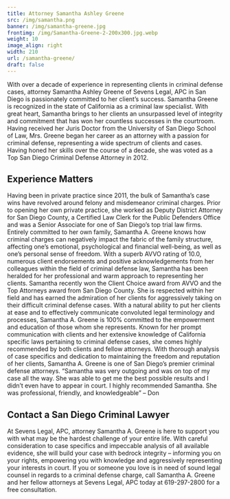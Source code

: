 ```yaml
---
title: Attorney Samantha Ashley Greene
src: /img/samantha.png
banner: /img/samantha-greene.jpg
frontimg: /img/Samantha-Greene-2-200x300.jpg.webp
weight: 10
image_align: right
width: 210
url: /samantha-greene/
draft: false
---
```

With over a decade of experience in representing clients in criminal defense cases, attorney Samantha Ashley Greene of Sevens Legal, APC in San Diego is passionately committed to her client’s success. Samantha Greene is recognized in the state of California as a criminal law specialist. With great heart, Samantha brings to her clients an unsurpassed level of integrity and commitment that has won her countless successes in the courtroom. Having received her Juris Doctor from the University of San Diego School of Law, Mrs. Greene began her career as an attorney with a passion for criminal defense, representing a wide spectrum of clients and cases. Having honed her skills over the course of a decade, she was voted as a Top San Diego Criminal Defense Attorney in 2012.

## Experience Matters

Having been in private practice since 2011, the bulk of Samantha’s case wins have revolved around felony and misdemeanor criminal charges. Prior to opening her own private practice, she worked as Deputy District Attorney for San Diego County, a Certified Law Clerk for the Public Defenders Office and was a Senior Associate for one of San Diego’s top trial law firms. Entirely committed to her own family, Samantha A. Greene knows how criminal charges can negatively impact the fabric of the family structure, affecting one’s emotional, psychological and financial well-being, as well as one’s personal sense of freedom. With a superb AVVO rating of 10.0, numerous client endorsements and positive acknowledgements from her colleagues within the field of criminal defense law, Samantha has been heralded for her professional and warm approach to representing her clients. Samantha recently won the Client Choice award from AVVO and the Top Attorneys award from San Diego County. She is respected within her field and has earned the admiration of her clients for aggressively taking on their difficult criminal defense cases. With a natural ability to put her clients at ease and to effectively communicate convoluted legal terminology and processes, Samantha A. Greene is 100% committed to the empowerment and education of those whom she represents. Known for her prompt communication with clients and her extensive knowledge of California specific laws pertaining to criminal defense cases, she comes highly recommended by both clients and fellow attorneys. With thorough analysis of case specifics and dedication to maintaining the freedom and reputation of her clients, Samantha A. Greene is one of San Diego’s premier criminal defense attorneys. “Samantha was very outgoing and was on top of my case all the way. She was able to get me the best possible results and I didn’t even have to appear in court. I highly recommended Samantha. She was professional, friendly, and knowledgeable” – Don

## Contact a San Diego Criminal Lawyer

At Sevens Legal, APC, attorney Samantha A. Greene is here to support you with what may be the hardest challenge of your entire life. With careful consideration to case specifics and impeccable analysis of all available evidence, she will build your case with bedrock integrity – informing you on your rights, empowering you with knowledge and aggressively representing your interests in court. If you or someone you love is in need of sound legal counsel in regards to a criminal defense charge, call Samantha A. Greene and her fellow attorneys at Sevens Legal, APC today at 619-297-2800 for a free consultation.